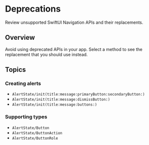 # Deprecations

Review unsupported SwiftUI Navigation APIs and their replacements.

## Overview

Avoid using deprecated APIs in your app. Select a method to see the replacement that you should use
instead.

## Topics

### Creating alerts

- ``AlertState/init(title:message:primaryButton:secondaryButton:)``
- ``AlertState/init(title:message:dismissButton:)``
- ``AlertState/init(title:message:buttons:)``

### Supporting types

- ``AlertState/Button``
- ``AlertState/ButtonAction``
- ``AlertState/ButtonRole``

